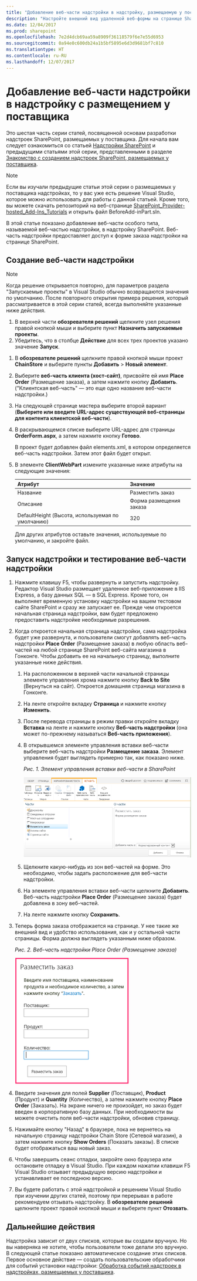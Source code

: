 ```yaml
---
title: "Добавление веб-части надстройки в надстройку, размещаемую у поставщика"
description: "Настройте внешний вид удаленной веб-формы на странице SharePoint в надстройке SharePoint, размещаемой у поставщика."
ms.date: 12/04/2017
ms.prod: sharepoint
ms.openlocfilehash: 7e2d4dcb69aa59a8909f36118579f6e7e55d6953
ms.sourcegitcommit: 0a94e0c600db24a1b5bf5895e6d3d9681bf7c810
ms.translationtype: HT
ms.contentlocale: ru-RU
ms.lasthandoff: 12/07/2017
---
```

# <a name="include-an-add-in-part-in-the-provider-hosted-add-in"></a>Добавление веб-части надстройки в надстройку с размещением у поставщика

Это шестая часть серии статей, посвященной основам разработки надстроек SharePoint, размещаемых у поставщика. Для начала вам следует ознакомиться со статьей [Надстройки SharePoint](sharepoint-add-ins.md) и предыдущими статьями этой серии, представленными в разделе [Знакомство с созданием надстроек SharePoint, размещаемых у поставщика](get-started-creating-provider-hosted-sharepoint-add-ins.md#SP15createprovider_nextsteps). 
    
> [!NOTE]
> Если вы изучали предыдущие статьи этой серии о размещаемых у поставщика надстройках, то у вас уже есть решение Visual Studio, которое можно использовать для работы с данной статьей. Кроме того, вы можете скачать репозиторий на веб-странице [SharePoint_Provider-hosted_Add-Ins_Tutorials](https://github.com/OfficeDev/SharePoint_Provider-hosted_Add-ins_Tutorials) и открыть файл BeforeAdd-inPart.sln.

В этой статье показано добавление веб-части особого типа, называемой веб-частью надстройки, в надстройку SharePoint. Веб-часть надстройки предоставляет доступ к форме заказа надстройки на странице SharePoint.

## <a name="create-the-add-in-part"></a>Создание веб-части надстройки

> [!NOTE]
> Когда решение открывается повторно, для параметров раздела "Запускаемые проекты" в Visual Studio обычно возвращаются значения по умолчанию. После повторного открытия примера решения, который рассматривается в этой серии статей, всегда выполняйте указанные ниже действия. 
> 1. В верхней части **обозревателя решений** щелкните узел решения правой кнопкой мыши и выберите пункт **Назначить запускаемые проекты**.  
> 2. Убедитесь, что в столбце **Действие** для всех трех проектов указано значение **Запуск**.

1. В **обозревателе решений** щелкните правой кнопкой мыши проект **ChainStore** и выберите пункты **Добавить** > **Новый элемент**.
    
2. Выберите **веб-часть клиента (хост-сайт)**, присвойте ей имя **Place Order** (Размещение заказа), а затем нажмите кнопку **Добавить**. ("Клиентская веб-часть" — это еще одно название веб-части надстройки.)
 
3. На следующей странице мастера выберите второй вариант (**Выберите или введите URL-адрес существующей веб-страницы для контента клиентской веб-части**).

4. В раскрывающемся списке выберите URL-адрес для страницы **OrderForm.aspx**, а затем нажмите кнопку **Готово**.
    
   В проект будет добавлен файл elements.xml, в котором определяется веб-часть надстройки. Затем этот файл будет открыт.
    
5. В элементе **ClientWebPart** измените указанные ниже атрибуты на следующие значения:
   
    |**Атрибут**|**Значение**|
    |:-----|:-----|
    |Название|Разместить заказ|
    |Описание|Форма размещения заказа|
    |DefaultHeight (Высота, используемая по умолчанию)|320|

    Для других атрибутов оставьте значения, используемые по умолчанию, и закройте файл.
    
## <a name="run-the-add-in-and-test-the-add-in-part"></a>Запуск надстройки и тестирование веб-части надстройки

1. Нажмите клавишу F5, чтобы развернуть и запустить надстройку. Редактор Visual Studio размещает удаленное веб-приложение в IIS Express, а базу данных SQL — в SQL Express. Кроме того, он выполняет временную установку надстройки на вашем тестовом сайте SharePoint и сразу же запускает ее. Прежде чем откроется начальная страница надстройки, вам будет предложено предоставить надстройке необходимые разрешения.

2. Когда откроется начальная страница надстройки, сама надстройка будет уже развернута, и пользователи смогут добавлять веб-часть надстройки **Place Order** (Размещение заказа) в любую область веб-частей на любой странице SharePoint веб-сайта магазина в Гонконге. Чтобы добавить ее на начальную страницу, выполните указанные ниже действия.
    
   1. На расположенном в верхней части начальной страницы элементе управления хрома нажмите кнопку **Back to Site** (Вернуться на сайт). Откроется домашняя страница магазина в Гонконге.
   2. На ленте откройте вкладку **Страница** и нажмите кнопку **Изменить**.
   3. После перевода страницы в режим правки откройте вкладку **Вставка** на ленте и нажмите кнопку **Веб-часть надстройки** (она может по-прежнему называться **Веб-часть приложения**).
   4. В открывшемся элементе управления вставки веб-части выберите веб-часть надстройки **Размещение заказа**. Элемент управления будет выглядеть примерно так, как показано ниже.

      *Рис. 1. Элемент управления вставки веб-части в SharePoint*

      ![Элемент управления вставки веб-части SharePoint. Выделена веб-часть под названием "Place Order" (Размещение заказа). Ее имя и описание отображаются в поле справа.](../images/aae61f89-2e9e-4808-8b0c-2439dad7c701.PNG)

   5. Щелкните какую-нибудь из зон веб-частей на форме. Это необходимо, чтобы задать расположение для веб-части надстройки. 
   6. На элементе управления вставки веб-части щелкните **Добавить**. Веб-часть надстройки **Place Order** (Размещение заказа) будет добавлена в зону веб-частей.
   7. На ленте нажмите кнопку **Сохранить**.
    
3. Теперь форма заказа отображается на странице. У нее такие же внешний вид и удобство использования, как и у остальной части страницы. Форма должна выглядеть указанным ниже образом. 
    
   *Рис. 2. Веб-часть надстройки Place Order (Размещение заказа)*

   ![Веб-часть надстройки Place Order (Размещение заказа) на странице с текстовыми полями "Product" (Продукт), "Supplier" (Поставщик) и "Quantity" (Количество). Кроме того, на странице есть кнопка "Place Order" (Заказать).](../images/beae2e3c-c1f4-4334-8ab8-0c42252cb2a2.PNG)

4. Введите значения для полей **Supplier** (Поставщик), **Product** (Продукт) и **Quantity** (Количество), а затем нажмите кнопку **Place Order** (Заказать). На экране ничего не произойдет, но заказ будет введен в корпоративную базу данных. При необходимости вы можете очистить поля веб-части надстройки, обновив страницу.

5. Нажимайте кнопку "Назад" в браузере, пока не вернетесь на начальную страницу надстройки Chain Store (Сетевой магазин), а затем нажмите кнопку **Show Orders** (Показать заказы). В списке будет отображаться ваш новый заказ.

6. Чтобы завершить сеанс отладки, закройте окно браузера или остановите отладку в Visual Studio. При каждом нажатии клавиши F5 Visual Studio отзывает предыдущую версию надстройки и устанавливает ее последнюю версию.

7. Вы будете работать с этой надстройкой и решением Visual Studio при изучении других статей, поэтому при перерывах в работе рекомендуем отзывать надстройку. В **обозревателе решений** щелкните проект правой кнопкой мыши и выберите пункт **Отозвать**.

## <a name="next-steps"></a>Дальнейшие действия
<a name="Nextsteps"> </a>

Надстройка зависит от двух списков, которые вы создали вручную. Но вы наверняка не хотите, чтобы пользователи тоже делали это вручную. В следующей статье показано автоматическое создание этих списков. Первое основное действие — создать пользовательские обработчики для событий установки надстройки: [Обработка событий надстроек в надстройках, размещаемых у поставщика](handle-add-in-events-in-the-provider-hosted-add-in.md).
 

 

